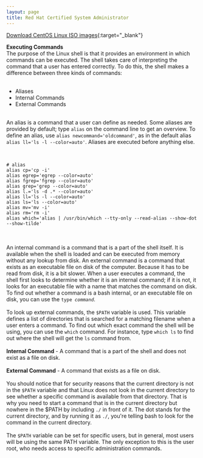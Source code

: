 ```yaml
---
layout: page
title: Red Hat Certified System Administrator
---
```


[Download CentOS Linux ISO images](https://wiki.centos.org/Download){:target="_blank"}

<b>Executing Commands</b><br>
The purpose of the Linux shell is that it provides an environment in which commands can be executed. The shell takes care of interpreting the command that a user has entered correctly. To do this, the shell makes a difference between three kinds of commands:<br>
<br>
<ul>
<li>Aliases</li>
<li>Internal Commands</li>
<li>External Commands</li>
</ul>
<br>
An alias is a command that a user can define as needed. Some aliases are provided by default; type <code>alias</code> on the command line to get an overview. To define an alias, use <code>alias newcommand='oldcommand'</code>, as in the default alias <code>alias ll='ls -l --color=auto'</code>. Aliases are executed before anything else.<br>
<br>
<pre>
<code>
# alias
alias cp='cp -i'
alias egrep='egrep --color=auto'
alias fgrep='fgrep --color=auto'
alias grep='grep --color=auto'
alias l.='ls -d .* --color=auto'
alias ll='ls -l --color=auto'
alias ls='ls --color=auto'
alias mv='mv -i'
alias rm='rm -i'
alias which='alias | /usr/bin/which --tty-only --read-alias --show-dot --show-tilde'
</code>
</pre>
<br>
An internal command is a command that is a part of the shell itself. It is available when the shell is loaded and can be executed from memory without any lookup from disk. An external command is a command that exists as an executable file on disk of the computer. Because it has to be read from disk, it is a bit slower. When a user executes a command, the shell first looks to determine whether it is an internal command; if it is not, it looks for an executable file with a name that matches the command on disk. To find out whether a command is a bash internal, or an executable file on disk, you can use the <code>type <i>command</i></code>.<br>
<br>
To look up external commands, the <code>$PATH</code> variable is used. This variable defines a list of directories that is searched for a matching filename when a user enters a command. To find out which exact command the shell will be using, you can use the <code>which</code> command. For instance, type <code>which ls</code> to find out where the shell will get the <code>ls</code> command from.<br>
<br>
<b>Internal Command</b> - A command that is a part of the shell and does not exist as a file on disk.<br>
<br>
<b>External Command</b> - A command that exists as a file on disk.<br>
<br>
You should notice that for security reasons that the current directory is not in the <code>$PATH</code> variable and that Linux does not look in the current directory to see whether a specific command is available from that directory. That is why you need to start a command that is in the current directory but nowhere in the $PATH by including <code>./</code> in front of it. The dot stands for the current directory, and by running it as <code>./</code>, you're telling bash to look for the command in the current directory.<br>
<br>
The <code>$PATH</code> variable can be set for specific users, but in general, most users will be using the same PATH variable. The only exception to this is the user root, who needs access to specific administration commands.<br>
<br> 
